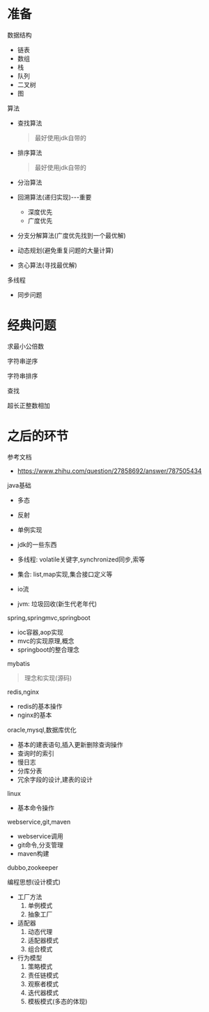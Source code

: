 # 准备

数据结构

- 链表
- 数组
- 栈
- 队列
- 二叉树
- 图

算法

- 查找算法

  > 最好使用jdk自带的

- 排序算法

  > 最好使用jdk自带的

- 分治算法

- 回溯算法(递归实现)---重要

  - 深度优先
  - 广度优先

- 分支分解算法(广度优先找到一个最优解)

- 动态规划(避免重复问题的大量计算)

- 贪心算法(寻找最优解)

多线程

- 同步问题

# 经典问题

求最小公倍数

字符串逆序

字符串排序

查找

超长正整数相加

# 之后的环节

参考文档

- https://www.zhihu.com/question/27858692/answer/787505434



java基础

- 多态
- 反射
- 单例实现

- jdk的一些东西

- 多线程: volatile关键字,synchronized同步,索等
- 集合: list,map实现,集合接口定义等
- io流
- jvm: 垃圾回收(新生代老年代)

spring,springmvc,springboot

- ioc容器,aop实现
- mvc的实现原理,概念
- springboot的整合理念

mybatis

> 理念和实现(源码)

redis,nginx

- redis的基本操作
- nginx的基本

oracle,mysql,数据库优化

- 基本的建表语句,插入更新删除查询操作
- 查询时的索引
- 慢日志
- 分库分表
- 冗余字段的设计,建表的设计

linux

- 基本命令操作

webservice,git,maven

- webservice调用
- git命令,分支管理
- maven构建

dubbo,zookeeper

编程思想(设计模式)

- 工厂方法
  1. 单例模式
  2. 抽象工厂
- 适配器
  1. 动态代理
  2. 适配器模式
  3. 组合模式
- 行为模型
  1. 策略模式
  2. 责任链模式
  3. 观察者模式
  4. 迭代器模式
  5. 模板模式(多态的体现)